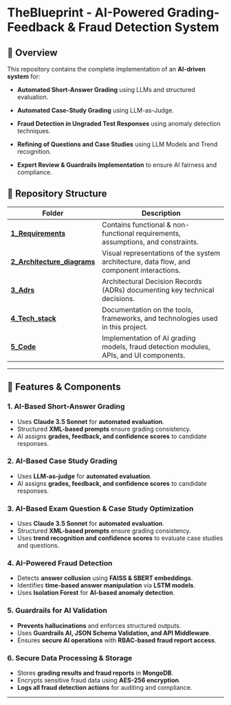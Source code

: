 # **TheBlueprint - AI-Powered Grading-Feedback & Fraud Detection System**

## **📌 Overview**
This repository contains the complete implementation of an **AI-driven system** for:
- **Automated Short-Answer Grading** using LLMs and structured evaluation.  
- **Automated Case-Study Grading** using LLM-as-Judge.  

- **Fraud Detection in Ungraded Test Responses** using anomaly detection techniques. 
- **Refining of Questions and Case Studies** using LLM Models and Trend recognition.
- **Expert Review & Guardrails Implementation** to ensure AI fairness and compliance.  

## **📁 Repository Structure**
| Folder | Description |
|--------|------------|
| **[1_Requirements](./1_Requirements/)** | Contains functional & non-functional requirements, assumptions, and constraints. |
| **[2_Architecture_diagrams](./2_Architecture_diagrams/)** | Visual representations of the system architecture, data flow, and component interactions. |
| **[3_Adrs](./3_Adrs/)** | Architectural Decision Records (ADRs) documenting key technical decisions. |
| **[4_Tech_stack](./4_Tech_stack/)** | Documentation on the tools, frameworks, and technologies used in this project. |
| **[5_Code](./5_Code/)** | Implementation of AI grading models, fraud detection modules, APIs, and UI components. |

---

## **📝 Features & Components**
### **1. AI-Based Short-Answer Grading**
- Uses **Claude 3.5 Sonnet** for **automated evaluation**.  
- Structured **XML-based prompts** ensure grading consistency.  
- AI assigns **grades, feedback, and confidence scores** to candidate responses.  

### **2. AI-Based Case Study Grading**
- Uses **LLM-as-judge** for **automated evaluation**.
- AI assigns **grades, feedback, and confidence scores** to candidate responses.

### **3. AI-Based Exam Question & Case Study Optimization**
- Uses **Claude 3.5 Sonnet** for **automated evaluation**.
- Structured **XML-based prompts** ensure grading consistency.
- Uses **trend recognition and confidence scores** to evaluate case studies and questions.

### **4.  AI-Powered Fraud Detection**
- Detects **answer collusion** using **FAISS & SBERT embeddings**.  
- Identifies **time-based answer manipulation** via **LSTM models**.  
- Uses **Isolation Forest** for **AI-based anomaly detection**.  

### **5. Guardrails for AI Validation**
- **Prevents hallucinations** and enforces structured outputs.  
- Uses **Guardrails AI, JSON Schema Validation, and API Middleware**.  
- Ensures **secure AI operations** with **RBAC-based fraud report access**.  

### **6. Secure Data Processing & Storage**
- Stores **grading results and fraud reports** in **MongoDB**.  
- Encrypts sensitive fraud data using **AES-256 encryption**.  
- **Logs all fraud detection actions** for auditing and compliance.  

---

